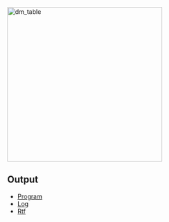 <img width="356" alt="dm_table" src="https://github.com/princeadeyemoboy/safety-domain/assets/136140184/914d554b-d3da-434a-b7bb-6250b4133133">


## Output
- [Program](https://github.com/princeadeyemoboy/safety-domain/blob/main/DM/assigned_case2.sas)
- [Log](https://github.com/princeadeyemoboy/safety-domain/blob/main/DM/dm.log)
- [Rtf](https://github.com/princeadeyemoboy/safety-domain/blob/main/DM/dm.rtf)
